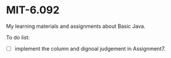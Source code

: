 # MIT-6.092
My learning materials and assignments about Basic Java.

To do list:
-[ ] implement the column and dignoal judgement in Assignment7.
